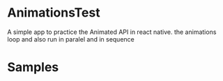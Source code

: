 # AnimationsTest

A simple app to practice the Animated API in react native. the animations loop and also run in paralel and in sequence

# Samples

